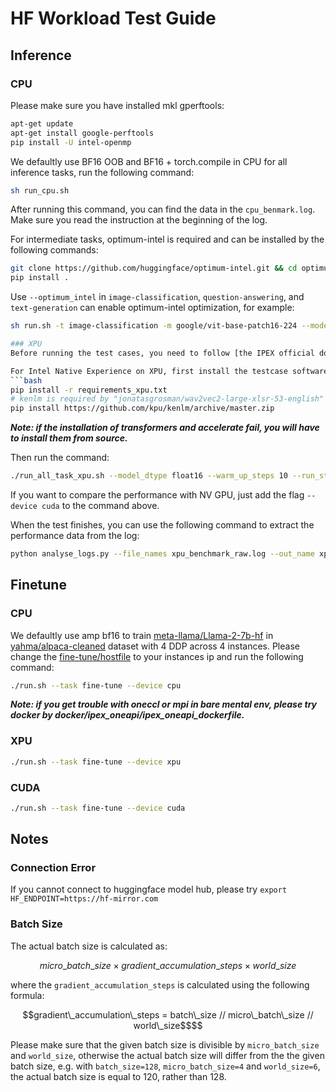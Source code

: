 # HF Workload Test Guide

## Inference

### CPU
Please make sure you have installed mkl gperftools:
```bash
apt-get update
apt-get install google-perftools
pip install -U intel-openmp
```

We defaultly use BF16 OOB and BF16 + torch.compile in CPU for all inference tasks, run the following command:
```bash
sh run_cpu.sh
```
After running this command, you can find the data in the `cpu_benmark.log`. Make sure you read the instruction at the beginning of the log.

For intermediate tasks, optimum-intel is required and can be installed by the following commands:
```bash
git clone https://github.com/huggingface/optimum-intel.git && cd optimum-intel
pip install .
```

Use `--optimum_intel` in `image-classification`, `question-answering`, and `text-generation` can enable optimum-intel optimization, for example:
```bash
sh run.sh -t image-classification -m google/vit-base-patch16-224 --model_dtype bfloat16 --optimum_intel True

### XPU
Before running the test cases, you need to follow [the IPEX official documentation](https://intel.github.io/intel-extension-for-pytorch/index.html#installation?platform=gpu&version=v2.1.10%2Bxpu) to set up the correct environment.

For Intel Native Experience on XPU, first install the testcase software dependencies:
```bash
pip install -r requirements_xpu.txt
# kenlm is required by "jonatasgrosman/wav2vec2-large-xlsr-53-english"
pip install https://github.com/kpu/kenlm/archive/master.zip
```
**___Note: if the installation of transformers and accelerate fail, you will have to install them from source.___**

Then run the command:
```bash
./run_all_task_xpu.sh --model_dtype float16 --warm_up_steps 10 --run_steps 10 2>&1 | tee xpu_benchmark_raw.log 
```
If you want to compare the performance with NV GPU, just add the flag `--device cuda` to the command above.

When the test finishes, you can use the following command to extract the performance data from the log:
```bash
python analyse_logs.py --file_names xpu_benchmark_raw.log --out_name xpu_benchmark.log
```

## Finetune
### CPU
We defaultly use amp bf16 to train [meta-llama/Llama-2-7b-hf](https://huggingface.co/meta-llama/Llama-2-7b-hf) in [yahma/alpaca-cleaned](https://huggingface.co/datasets/yahma/alpaca-cleaned) dataset with 4 DDP across 4 instances. Please change the [fine-tune/hostfile](https://github.com/intel-sandbox/HuggingFace/blob/main/tests/workloads/fine-tune/hostfile) to your instances ip and run the following command:
```bash
./run.sh --task fine-tune --device cpu
```

**___Note: if you get trouble with oneccl or mpi in bare mental env, please try docker by docker/ipex_oneapi/ipex_oneapi_dockerfile.___**

### XPU 
```bash
./run.sh --task fine-tune --device xpu
```

### CUDA 
```bash
./run.sh --task fine-tune --device cuda
```

## Notes
### Connection Error
If you cannot connect to huggingface model hub, please try `export HF_ENDPOINT=https://hf-mirror.com`
### Batch Size
The actual batch size is calculated as:
```math
micro\_batch\_size \times gradient\_accumulation\_steps \times world\_size
```
where the `gradient_accumulation_steps` is calculated using the following formula:
```math
gradient\_accumulation\_steps = batch\_size // micro\_batch\_size // world\_size$$
```
Please make sure that the given batch size is divisible by `micro_batch_size` and `world_size`, otherwise the actual batch size will differ from the the given batch size, e.g. with `batch_size=128`, `micro_batch_size=4` and `world_size=6`, the actual batch size is equal to 120, rather than 128. 
